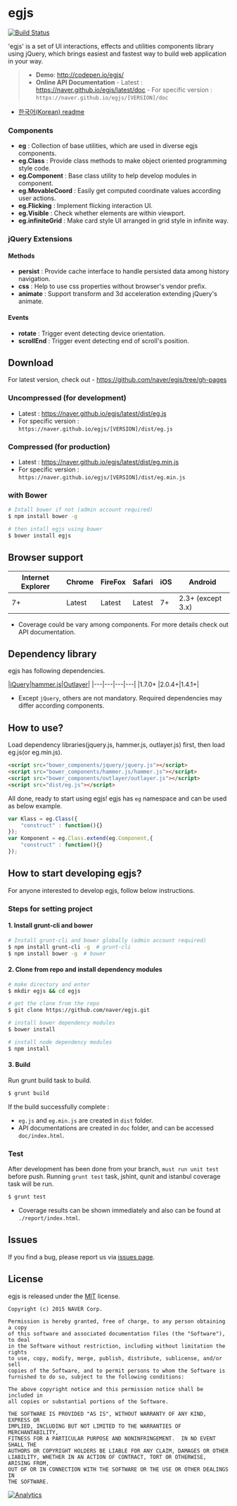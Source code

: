 # egjs 
[![Build Status](https://travis-ci.org/naver/egjs.svg?branch=master)](https://travis-ci.org/naver/egjs)

'egjs' is a set of UI interactions, effects and utilities components library using jQuery, which brings easiest and fastest way to build web application in your way.

> - **Demo**: http://codepen.io/egjs/
> - **Online API Documentation**
    - Latest : https://naver.github.io/egjs/latest/doc
    - For specific version : `https://naver.github.io/egjs/[VERSION]/doc`

- [한국어(Korean) readme](https://github.com/naver/egjs/blob/master/README-ko.md)

### Components
* **eg** : Collection of base utilities, which are used in diverse egjs components.
* **eg.Class** : Provide class methods to make object oriented programming style code.
* **eg.Component** : Base class utility to help develop modules in component.
* **eg.MovableCoord** : Easily get computed coordinate values according user actions.
* **eg.Flicking** : Implement flicking interaction UI.
* **eg.Visible** : Check whether elements are within viewport.
* **eg.infiniteGrid** : Make card style UI arranged in grid style in infinite way.
 
### jQuery Extensions
#### Methods
* **persist** : Provide cache interface to handle persisted data among history navigation.
* **css** : Help to use css properties without browser's vendor prefix.
* **animate** : Support transform and 3d acceleration extending jQuery's animate.

#### Events
* **rotate** : Trigger event detecting device orientation.
* **scrollEnd** : Trigger event detecting end of scroll's position.

## Download
For latest version, check out - https://github.com/naver/egjs/tree/gh-pages

### Uncompressed (for development)
  - Latest : https://naver.github.io/egjs/latest/dist/eg.js  
  - For specific version :  `https://naver.github.io/egjs/[VERSION]/dist/eg.js  `

### Compressed (for production)
  - Latest : https://naver.github.io/egjs/latest/dist/eg.min.js
  - For specific version : `https://naver.github.io/egjs/[VERSION]/dist/eg.min.js`

### with Bower

```bash
# Intall bower if not (admin account required)
$ npm install bower -g

# then intall egjs using bower
$ bower install egjs
```


## Browser support

|Internet Explorer|Chrome|FireFox|Safari|iOS|Android|
|---|---|---|---|---|---|
|7+|Latest|Latest|Latest|7+|2.3+ (except 3.x)|
- Coverage could be vary among components. For more details check out API documentation.

## Dependency library

egjs has following dependencies.

|[jQuery](https://jquery.com/)|[hammer.js](http://hammerjs.github.io/)|[Outlayer](https://github.com/metafizzy/outlayer/)|
|---|---|---|---|
|1.7.0+ |2.0.4+|1.4.1+|
- Except `jQuery`, others are not mandatory. Required dependencies may differ according components.


## How to use?
Load dependency libraries(jquery.js, hammer.js, outlayer.js) first, then load eg.js(or eg.min.js).

```html
<script src="bower_components/jquery/jquery.js"></script>
<script src="bower_components/hammer.js/hammer.js"></script>
<script src="bower_components/outlayer/outlayer.js"></script>
<script src="dist/eg.js"></script>
```

All done, ready to start using egjs!
egjs has `eg` namespace and can be used as below example.

```javascript
var Klass = eg.Class({
    "construct" : function(){}
});
var Komponent = eg.Class.extend(eg.Component,{
    "construct" : function(){}
});
```

## How to start developing egjs?
For anyone interested to develop egjs, follow below instructions.

### Steps for setting project
#### 1. Install grunt-cli and bower
```bash
# Install grunt-cli and bower globally (admin account required)
$ npm install grunt-cli -g  # grunt-cli
$ npm install bower -g  # bower
```

#### 2. Clone from repo and install dependency modules
```bash
# make directory and enter
$ mkdir egjs && cd egjs

# get the clone from the repo
$ git clone https://github.com/naver/egjs.git

# install bower dependency modules
$ bower install

# install node dependency modules
$ npm install
```

#### 3. Build
Run grunt build task to build.
```bash
$ grunt build
```
If the build successfully complete :

- `eg.js` and `eg.min.js` are created in `dist` folder.
- API documentations are created in `doc` folder, and can be accessed `doc/index.html`.

### Test
After development has been done from your branch, `must run unit test` before push.
Running `grunt test` task, jshint, qunit and istanbul coverage task will be run.
```bash
$ grunt test
```
- Coverage results can be shown immediately and also can be found at `./report/index.html`.

## Issues
If you find a bug, please report us via [issues page](https://github.com/naver/egjs/issues).

## License
egjs is released under the [MIT](http://naver.github.io/egjs/license.txt) license.

```
Copyright (c) 2015 NAVER Corp.

Permission is hereby granted, free of charge, to any person obtaining a copy
of this software and associated documentation files (the "Software"), to deal
in the Software without restriction, including without limitation the rights
to use, copy, modify, merge, publish, distribute, sublicense, and/or sell
copies of the Software, and to permit persons to whom the Software is
furnished to do so, subject to the following conditions:

The above copyright notice and this permission notice shall be included in
all copies or substantial portions of the Software.

THE SOFTWARE IS PROVIDED "AS IS", WITHOUT WARRANTY OF ANY KIND, EXPRESS OR
IMPLIED, INCLUDING BUT NOT LIMITED TO THE WARRANTIES OF MERCHANTABILITY,
FITNESS FOR A PARTICULAR PURPOSE AND NONINFRINGEMENT.  IN NO EVENT SHALL THE
AUTHORS OR COPYRIGHT HOLDERS BE LIABLE FOR ANY CLAIM, DAMAGES OR OTHER
LIABILITY, WHETHER IN AN ACTION OF CONTRACT, TORT OR OTHERWISE, ARISING FROM,
OUT OF OR IN CONNECTION WITH THE SOFTWARE OR THE USE OR OTHER DEALINGS IN
THE SOFTWARE.
```

[![Analytics](https://ga-beacon.appspot.com/UA-70842526-5/egjs/readme)](https://github.com/naver/egjs)
